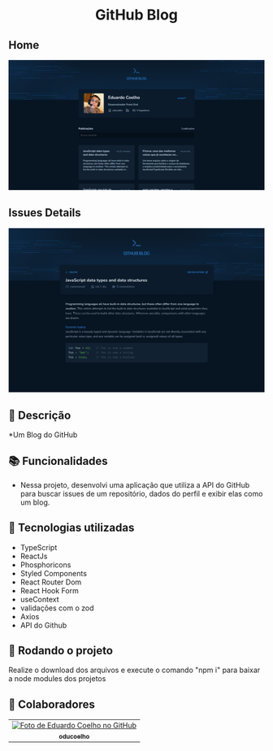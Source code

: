 <h1 align="center">GitHub Blog</h1>

<h2>Home</h2>
<img src="screenshot.PNG" />
<h2>Issues Details</h2>
<img src="screenshot2.PNG" />

## :memo: Descrição
*Um Blog do GitHub
## :books: Funcionalidades
* Nessa projeto, desenvolvi uma aplicação que utiliza a API do GitHub para buscar issues de um repositório, dados do perfil e exibir elas como um blog.

## :wrench: Tecnologias utilizadas
* TypeScript
* ReactJs
* Phosphoricons
* Styled Components
* React Router Dom
* React Hook Form
* useContext
* validações com o zod
* Axios
* API do Github
     
## :rocket: Rodando o projeto
Realize o download dos arquivos e execute o comando "npm i" para baixar a node modules dos projetos

## :handshake: Colaboradores
<table>
  <tr>
    <td align="center">
      <a href="http://github.com/oducoelho">
        <img src="https://avatars.githubusercontent.com/u/104034703?v=4" width="100px;" alt="Foto de Eduardo Coelho no GitHub"/><br>
        <sub>
          <b>oducoelho</b>
        </sub>
      </a>
    </td>
  </tr>
</table>
